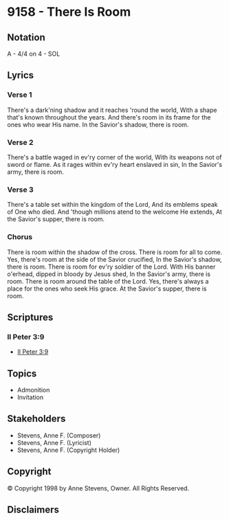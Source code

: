 # 9158 - There Is Room

## Notation

A - 4/4 on 4 - SOL

## Lyrics

### Verse 1

There's a dark'ning shadow and it reaches 'round the world, With a shape that's known throughout the years. And there's room in its frame for the ones who wear His name. In the Savior's shadow, there is room.

### Verse 2

There's a battle waged in ev'ry corner of the world, With its weapons not of sword or flame. As it rages within ev'ry heart enslaved in sin, In the Savior's army, there is room.

### Verse 3

There's a table set within the kingdom of the Lord, And its emblems speak of One who died. And 'though millions atend to the welcome He extends, At the Savior's supper, there is room.

### Chorus

There is room within the shadow of the cross. There is room for all to come. Yes, there's room at the side of the Savior crucified, In the Savior's shadow, there is room. There is room for ev'ry soldier of the Lord. With His banner o'erhead, dipped in bloody by Jesus shed, In the Savior's army, there is room. There is room around the table of the Lord. Yes, there's always a place for the ones who seek His grace. At the Savior's supper, there is room.


## Scriptures

### II Peter 3:9

- [II Peter 3:9](https://www.biblegateway.com/passage/?search=II%20Peter%203%3A9)


## Topics

- Admonition
- Invitation

## Stakeholders

- Stevens, Anne F. (Composer)
- Stevens, Anne F. (Lyricist)
- Stevens, Anne F. (Copyright Holder)

## Copyright

© Copyright 1998 by Anne Stevens, Owner. All Rights Reserved.


## Disclaimers


